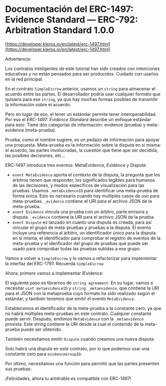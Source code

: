 # Documentación del ERC-1497: Evidence Standard — ERC-792: Arbitration Standard 1.0.0 

[https://developer.kleros.io/en/latest/erc-1497.html](https://developer.kleros.io/en/latest/erc-1497.html)

Advertencia

Los contratos inteligentes de este tutorial han sido creados con intenciones educativas y no están pensados para ser producidos. Cuidado con usarlos en la red principal.

En el contrato `SimpleEscrow` anterior, usamos un `string` para almacenar el acuerdo entre las partes. El desarrollador podría usar cualquier formato que quisiera para ese `string`, ya que hay muchas formas posibles de transmitir la información sobre el acuerdo.

Pero en lugar de eso, el tener un estándar permite tener interoperabilidad. Por eso el *ERC-1497: Evidence Standard* describe un enfoque estándar para esto. Tiene dos categorías de información: evidence (prueba) y meta-evidence (meta-prueba).

Prueba, como el nombre sugiere, es un pedazo de información para apoyar una propuesta. Meta-prueba es la información sobre la disputa en sí misma: el acuerdo, las partes involucradas, la cuestión que tiene que ser decidida, las posibles decisiones, etc...

ERC-1497 introduce tres eventos: MetaEvidence, Evidence y Dispute.

- `event MetaEvidence` aporta el contexto de la disputa, la pregunta que los árbitros tienen que responder, los significados legibles para humanos de las decisiones, y modos específicos de visualización para las pruebas. Usamos `_metaEvidenceID` para identificar una meta-prueba de forma única. Esto es necesario cuando hay multiples casos de uso para meta-pruebas. `_evidence` contiene el URI para el archivo JSON de la meta-prueba.
- `event Evidence` vincula una prueba con un árbitro, parte emisora y disputa. `_evidence` contiene la URI para el archivo JSON de la prueba.
- `event Dispute` es lanzado en cuanto una disputa es creada, para así vincular el grupo de meta-pruebas y pruebas a la disputa. El evento incluye una referencia al árbitro, un identificador único para la disputa en sí misma, el identificador para comprobar el registro de eventos de la meta-prueba y el idenficador del grupo de pruebas que puede ser usado para comprobar todas las pruebas subidas a ese grupo.

Vamos a volver a `SimpleEscrow` y lo vamos a refactorizar para implementar la interfaz del ERC-1797. Recuerda `SimpleEscrow`:

Ahora, primero vamos a implementar IEvidence:

El siguiente paso es librarnos de `string agreement`. En su lugar, vamos a necesitar `uint metaevidenceID` y `string _metaevidence`, que contiene la URI para el JSON con la metaprueba cuyo formato ha sido realizado según el estándar, y también tenemos que emitir el evento `MetaEvidence`.

Establecemos el identificador de la meta-prueba a la constante cero, ya que no habrá múltiples meta-pruebas en este contrato. Cualquier constante puede servir. Después, emitimos `MetaEvidence` con la `_metaevidence` provista. Este string contiene la URI desde la cual el contenido de la meta-prueba puede ser obtenido.

También necesitamos emitir `Dispute` cuando creamos una nueva disputa:

Solo habrá una disputa en este contrato, por lo que podemos usar una constante cero para `evidenceGroupID`.

Por último, necesitamos una función para permitir que las partes presenten sus pruebas:

¡Felicidades, ahora tu arbitrable es compatible con ERC-1497!
